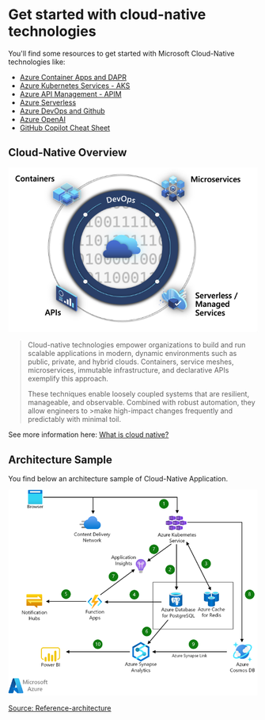 # Get started with cloud-native technologies

You'll find some resources to get started with Microsoft Cloud-Native technologies like:

- [Azure Container Apps and DAPR](./aca-dapr.md)
- [Azure Kubernetes Services - AKS](./aks.md)
- [Azure API Management - APIM](./apim.md)
- [Azure Serverless](./serverless.md)
- [Azure DevOps and Github](./devops.md)
- [Azure OpenAI](./aoai.md)
- [GitHub Copilot Cheat Sheet](./github-copilot-cheat-sheet.md)

## Cloud-Native Overview

![Cloud-Native](./media/cloud-native.png)

>Cloud-native technologies empower organizations to build and run scalable applications in modern, dynamic environments such as public, private, and hybrid clouds. Containers, service meshes, microservices, immutable infrastructure, and declarative APIs exemplify this approach.
>
>These techniques enable loosely coupled systems that are resilient, manageable, and observable. Combined with robust automation, they allow engineers to >make high-impact changes frequently and predictably with minimal toil.

See more information here: [What is cloud native?](https://learn.microsoft.com/en-us/dotnet/architecture/cloud-native/definition)

## Architecture Sample

You find below an architecture sample of Cloud-Native Application.

![Cloud-native Reference architecture](./media/cloud-native-apps.png)

[Source: Reference-architecture](https://learn.microsoft.com/en-us/azure/architecture/solution-ideas/articles/cloud-native-apps)
